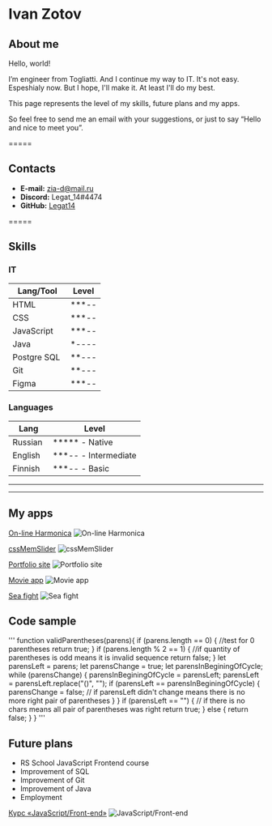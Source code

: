 # Ivan Zotov

## About me

Hello, world!

I’m engineer from Togliatti. And I continue my way to IT. It's not easy. Espeshialy now. But I hope, I'll make it. At least I'll do my best.

This page represents the level of my skills, future plans and my apps.

So feel free to send me an email with your suggestions, or just to say “Hello and nice to meet you”.

=====

## Contacts

* **E-mail:** zia-d@mail.ru
* **Discord:** Legat_14#4474
* **GitHub:** [Legat14](https://github.com/Legat14)

=====

## Skills

### IT

Lang/Tool       | Level
-----------|-----------
HTML ![]() | ***--
CSS ![]()  | ***--
JavaScript ![]() | ***--
Java ![]() | *----
Postgre SQL ![]() | **---
Git ![]() | **---
Figma ![]() | ***--

### Languages

Lang       | Level
-----------|-----------
Russian ![]() | ***** - Native
English ![]()  | ***-- - Intermediate
Finnish ![]() | ***-- - Basic

-----
*****

## My apps

[On-line Harmonica](https://legat14.github.io/JS_30_Harp/)
![On-line Harmonica]()

[cssMemSlider](https://legat14.github.io/cssMemSlider/index.html)
![cssMemSlider]()

[Portfolio site](https://legat14.github.io/portfolio/)
![Portfolio site]()

[Movie app](https://legat14.github.io/movie_app/)
![Movie app]()

[Sea fight](https://legat14.github.io/sea_fight/)
![Sea fight]()

## Code sample

'''
function validParentheses(parens){
  if (parens.length == 0) { //test for 0 parentheses
    return true;
  }
  if (parens.length % 2 == 1) { //if quantity of parentheses is odd means it is invalid sequence
    return false;
  }
  let parensLeft = parens;
  let parensChange = true;
  let parensInBeginingOfCycle;
  while (parensChange) {
    parensInBeginingOfCycle = parensLeft;
    parensLeft = parensLeft.replace("()", "");
    if (parensLeft == parensInBeginingOfCycle) {
      parensChange = false; // if parensLeft didn't change means there is no more right pair of parentheses
    }
  }
  if (parensLeft == "") { // if there is no chars means all pair of parentheses was right
    return true;
  } else {
    return false;
  }
}
'''

## Future plans

* RS School JavaScript Frontend course
* Improvement of SQL
* Improvement of Git
* Improvement of Java
* Employment

[Курс «JavaScript/Front-end»](https://rs.school/js/)
![JavaScript/Front-end]()